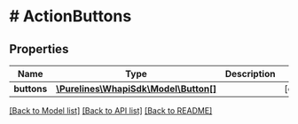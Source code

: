 # # ActionButtons

## Properties

Name | Type | Description | Notes
------------ | ------------- | ------------- | -------------
**buttons** | [**\Purelines\WhapiSdk\Model\Button[]**](Button.md) |  | [optional]

[[Back to Model list]](../../README.md#models) [[Back to API list]](../../README.md#endpoints) [[Back to README]](../../README.md)
